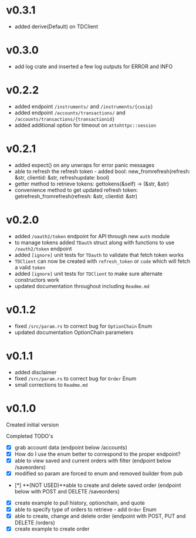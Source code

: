 # v0.3.1
- added derive(Default) on TDClient

# v0.3.0
- add log crate and inserted a few log outputs for ERROR and INFO


# v0.2.2
- added endpoint `/instruments/` and `/instruments/{cusip}`
- added endpoint `/accounts/transactions/` and `/accounts/transactions/{transactionid}`
- added additional option for timeout on `attohttpc::session`


# v0.2.1
- added expect() on any unwraps for error panic messages
- able to refresh the refresh token - added bool: new_fromrefresh(refresh: &str, clientid: &str, refreshupdate: bool)
- getter method to retrieve tokens: gettokens(&self) -> (&str, &str)
- convenience method to get updated refresh token: getrefresh_fromrefresh(refresh: &str, clientid: &str)


# v0.2.0
- added `/oauth2/token` endpoint for API through new `auth` module
- to manage tokens added `TDauth` struct along with functions to use `/oauth2/token` endpoint
- added `[ignore]` unit tests for `TDauth` to validate that fetch token works
- `TDClient` can now be created with `refresh_token` or `code` which will fetch a valid `token`
- added `[ignore]` unit tests for `TDClient` to make sure alternate constructors work
- updated documentation throughout including `Readme.md`


# v0.1.2

- fixed `/src/param.rs` to correct bug for `OptionChain` Enum
- updated documentation OptionChain parameters


# v0.1.1

- added disclaimer
- fixed `/src/param.rs` to correct bug for `Order` Enum
- small corrections to `Readme.md`


# v0.1.0

Created initial version 

Completed TODO's
- [X] grab account data (endpoint below /accounts)
- [X] How do I use the enum better to correspond to the proper endpoint?
- [X] able to view saved and current orders with filter (endpoint below /saveorders)
- [X] modified so param are forced to enum and removed builder from pub
- [*] **(NOT USED)**able to create and delete saved order  (endpoint below with POST and DELETE /saveorders)
- [X] create example to pull history, optionchain, and quote
- [X] able to specify type of orders to retrieve - add `Order` Enum
- [X] able to create, change and delete order (endpoint with POST, PUT and DELETE /orders)
- [X] create example to create order
